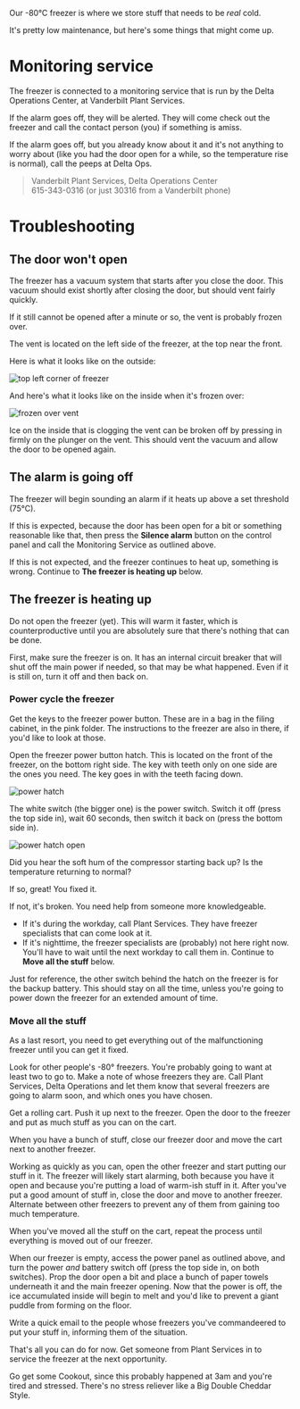 <!-- TITLE: Minus 80 Freezer -->

Our -80&deg;C freezer is where we store stuff that needs to be *real* cold.

It's pretty low maintenance, but here's some things that might come up.
# Monitoring service
The freezer is connected to a monitoring service that is run by the Delta Operations Center, at Vanderbilt Plant Services.

If the alarm goes off, they will be alerted. They will come check out the freezer and call the contact person (you) if something is amiss.

If the alarm goes off, but you already know about it and it's not anything to worry about (like you had the door open for a while, so the temperature rise is normal), call the peeps at Delta Ops.  
> Vanderbilt Plant Services, Delta Operations Center  
> 615-343-0316 (or just 30316 from a Vanderbilt phone)
# Troubleshooting
## The door won't open
The freezer has a vacuum system that starts after you close the door. This vacuum should exist shortly after closing the door, but should vent fairly quickly. 

If it still cannot be opened after a minute or so, the vent is probably frozen over.

The vent is located on the left side of the freezer, at the top near the front. 

Here is what it looks like on the outside:

![top left corner of freezer](/uploads/minus-80/minus-80-00001-a.jpeg "it's the corner!")

And here's what it looks like on the inside when it's frozen over:

![frozen over vent](/uploads/minus-80/minus-80-00002.jpg "Pro tip: use the ice that comes off to chill your cold drinks.")

Ice on the inside that is clogging the vent can be broken off by pressing in firmly on the plunger on the vent. This should vent the vacuum and allow the door to be opened again.

## The alarm is going off
The freezer will begin sounding an alarm if it heats up above a set threshold (75&deg;C).

If this is expected, because the door has been open for a bit or something reasonable like that, then press the **Silence alarm** button on the control panel and call the Monitoring Service as outlined above.

If this is not expected, and the freezer continues to heat up, something is wrong. Continue to **The freezer is heating up** below.

## The freezer is heating up
Do not open the freezer (yet). This will warm it faster, which is counterproductive until you are absolutely sure that there's nothing that can be done.

First, make sure the freezer is on. It has an internal circuit breaker that will shut off the main power if needed, so that may be what happened. Even if it is still on, turn it off and then back on.

### Power cycle the freezer
Get the keys to the freezer power button. These are in a bag in the filing cabinet, in the pink folder. The instructions to the freezer are also in there, if you'd like to look at those.

Open the freezer power button hatch. This is located on the front of the freezer, on the bottom right side. The key with teeth only on one side are the ones you need. The key goes in with the teeth facing down.

![power hatch](/uploads/minus-80/minus-80-00003.jpg "open the tiny door")

The white switch (the bigger one) is the power switch. Switch it off (press the top side in), wait 60 seconds, then switch it back on (press the bottom side in).

![power hatch open](/uploads/minus-80/minus-80-00004-a.jpeg "classic tech support: turn it off and then turn it back on.")

Did you hear the soft hum of the compressor starting back up? Is the temperature returning to normal? 

If so, great! You fixed it.

If not, it's broken. You need help from someone more knowledgeable. 
* If it's during the workday, call Plant Services. They have freezer specialists that can come look at it.
* If it's nighttime, the freezer specialists are (probably) not here right now. You'll have to wait until the next workday to call them in. Continue to **Move all the stuff** below.

Just for reference, the other switch behind the hatch on the freezer is for the backup battery. This should stay on all the time, unless you're going to power down the freezer for an extended amount of time.

### Move all the stuff
As a last resort, you need to get everything out of the malfunctioning freezer until you can get it fixed.

Look for other people's -80&deg; freezers. You're probably going to want at least two to go to. Make a note of whose freezers they are. Call Plant Services, Delta Operations and let them know that several freezers are going to alarm soon, and which ones you have chosen.

Get a rolling cart. Push it up next to the freezer. Open the door to the freezer and put as much stuff as you can on the cart.

When you have a bunch of stuff, close our freezer door and move the cart next to another freezer.

Working as quickly as you can, open the other freezer and start putting our stuff in it. The freezer will likely start alarming, both because you have it open and because you're putting a load of warm-ish stuff in it. After you've put a good amount of stuff in, close the door and move to another freezer. Alternate between other freezers to prevent any of them from gaining too much temperature.

When you've moved all the stuff on the cart, repeat the process until everything is moved out of our freezer.

When our freezer is empty, access the power panel as outlined above, and turn the power *and* battery switch off (press the top side in, on both switches). Prop the door open a bit and place a bunch of paper towels underneath it and the main freezer opening. Now that the power is off, the ice accumulated inside will begin to melt and you'd like to prevent a giant puddle from forming on the floor.

Write a quick email to the people whose freezers you've commandeered to put your stuff in, informing them of the situation. 

That's all you can do for now. Get someone from Plant Services in to service the freezer at the next opportunity.

Go get some Cookout, since this probably happened at 3am and you're tired and stressed. There's no stress reliever like a Big Double Cheddar Style.
